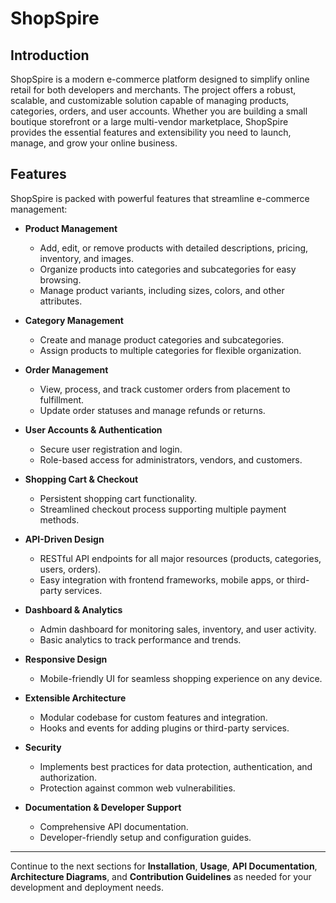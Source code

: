 # ShopSpire

## Introduction

ShopSpire is a modern e-commerce platform designed to simplify online retail for both developers and merchants. The project offers a robust, scalable, and customizable solution capable of managing products, categories, orders, and user accounts. Whether you are building a small boutique storefront or a large multi-vendor marketplace, ShopSpire provides the essential features and extensibility you need to launch, manage, and grow your online business.

## Features

ShopSpire is packed with powerful features that streamline e-commerce management:

- **Product Management**
  - Add, edit, or remove products with detailed descriptions, pricing, inventory, and images.
  - Organize products into categories and subcategories for easy browsing.
  - Manage product variants, including sizes, colors, and other attributes.

- **Category Management**
  - Create and manage product categories and subcategories.
  - Assign products to multiple categories for flexible organization.

- **Order Management**
  - View, process, and track customer orders from placement to fulfillment.
  - Update order statuses and manage refunds or returns.

- **User Accounts & Authentication**
  - Secure user registration and login.
  - Role-based access for administrators, vendors, and customers.

- **Shopping Cart & Checkout**
  - Persistent shopping cart functionality.
  - Streamlined checkout process supporting multiple payment methods.

- **API-Driven Design**
  - RESTful API endpoints for all major resources (products, categories, users, orders).
  - Easy integration with frontend frameworks, mobile apps, or third-party services.

- **Dashboard & Analytics**
  - Admin dashboard for monitoring sales, inventory, and user activity.
  - Basic analytics to track performance and trends.

- **Responsive Design**
  - Mobile-friendly UI for seamless shopping experience on any device.

- **Extensible Architecture**
  - Modular codebase for custom features and integration.
  - Hooks and events for adding plugins or third-party services.

- **Security**
  - Implements best practices for data protection, authentication, and authorization.
  - Protection against common web vulnerabilities.

- **Documentation & Developer Support**
  - Comprehensive API documentation.
  - Developer-friendly setup and configuration guides.

---

Continue to the next sections for **Installation**, **Usage**, **API Documentation**, **Architecture Diagrams**, and **Contribution Guidelines** as needed for your development and deployment needs.
